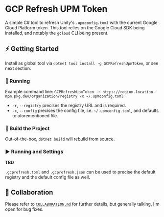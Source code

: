 # GCP Refresh UPM Token

A simple C# tool to refresh Unity's `.upmconfig.toml` with the current Google Cloud Platform token.
This tool relies on the Google Cloud SDK being installed, and notably the `gcloud` CLI being present.

## ⚡ Getting Started

Install as global tool via `dotnet tool install -g GCPRefreshUpmToken`,
or see next section.

### 🔧 Running

Example command line:
`GCPRefreshUpmToken -r https://region-location-npm.pkg.dev/organization/registry -c ~/.upmconfig.toml`

* `-r`, `--registry` precises the registry URL and is required.
* `-c`, `--config` precises the config file, i.e. `~/.upmconfig.toml`, and defaults to aforementioned file.

### 🔨 Build the Project

Out-of-the-box, `dotnet build` will rebuild from source.

### ▶ Running and Settings

**TBD**

`.gcprefresh.toml` and `.gcprefresh.json` can be used to precise the default registry and the default config file as well.

## 🤝 Collaboration

Please refer to [`COLLABORATION.md`](./COLLABORATION.md) for further details, but generally talking,
I'm open for bug fixes.
